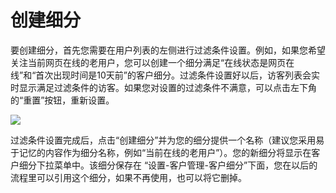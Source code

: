 # 创建细分
要创建细分，首先您需要在用户列表的左侧进行过滤条件设置。例如，如果您希望关注当前网页在线的老用户，您可以创建一个细分满足“在线状态是网页在线”和“首次出现时间是10天前”的客户细分。过滤条件设置好以后，访客列表会实时显示满足过滤条件的访客。如果您对设置的过滤条件不满意，可以点击左下角的“重置”按钮，重新设置。

![](https://upload-images.jianshu.io/upload_images/12406336-62a353504fdede6b.png?imageMogr2/auto-orient/strip%7CimageView2/2/w/1240)

过滤条件设置完成后，点击“创建细分”并为您的细分提供一个名称（建议您采用易于记忆的内容作为细分名称，例如“当前在线的老用户”）。您的新细分将显示在客户细分下拉菜单中。该细分保存在 “设置-客户管理-客户细分”下面，您在以后的流程里可以引用这个细分，如果不再使用，也可以将它删掉。